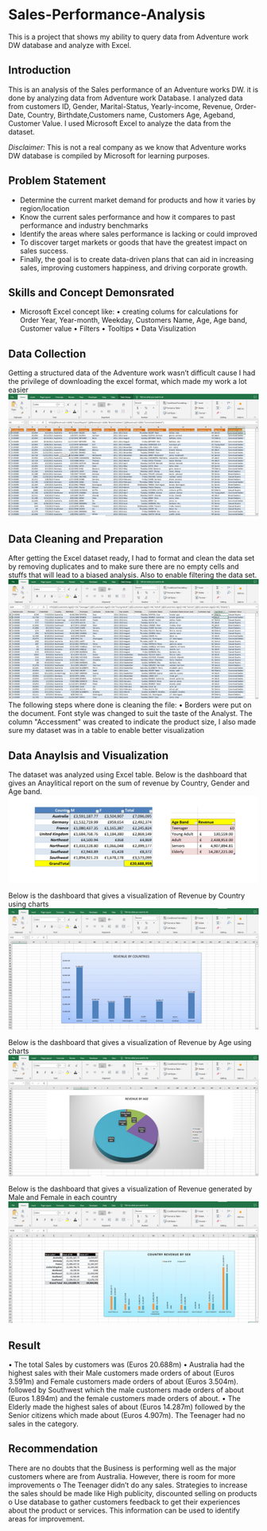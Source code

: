 # Sales-Performance-Analysis
This is a project that shows my ability to query data from Adventure work DW database and analyze with Excel.

## Introduction
This is an analysis of the Sales performance of an Adventure works DW. it is done by analyzing data from Adventure work Database. I analyzed data from customers ID, Gender, Marital-Status, Yearly-income, Revenue, Order-Date, Country, Birthdate,Customers name, Customers Age, Ageband, Customer Value. I used Microsoft Excel to analyze the data from the dataset.

*Disclaimer:* This is not a real company as we know that Adventure works DW database is compiled by Microsoft for learning purposes.

## Problem Statement
- Determine the current market demand for products and how it varies by region/location
- Know the current sales performance and how it compares to past performance and industry benchmarks
- Identify the areas where sales performance is lacking or could improved
- To discover target markets or goods that have the greatest impact on sales success.
- Finally, the goal is to create data-driven plans that can aid in increasing sales, improving customers happiness, and driving corporate growth.

## Skills and Concept Demonsrated
-  Microsoft Excel concept like:
  •	creating colums for calculations for Order Year, Year-month, Weekday, Customers Name, Age, Age band, Customer value
  • Filters
  • Tooltips
  • Data Visulization

## Data Collection
Getting a structured data of the Adventure work wasn’t difficult cause I had the privilege of downloading the excel format, which made my work a lot easier
![](CustomersView.jpg)

## Data Cleaning and Preparation
After getting the Excel dataset ready, I had to format and clean the data set by removing duplicates and to make sure there are no empty cells and stuffs that will lead to a biased analysis. Also to enable filtering the data set.
![](CustomersView2.jpg)
The following steps where done is cleaning the file: • Borders were put on the document. Font style was changed to suit the taste of the Analyst. The column "Accessment" was created to indicate the product size, I also made sure my dataset was in a table to enable better visualization

## Data Anaylsis and Visualization
The dataset was analyzed using Excel table. Below is the dashboard that gives an Anaylitical report on the sum of revenue by Country, Gender and Age band.
![](AgebandRevenue1.jpg)

Below is the dashboard that gives a visualization of Revenue by Country using charts
![](RevenuebyCountries.jpg)

Below is the dashboard that gives a visualization of Revenue by Age using charts
![](RevenuebyAge.jpg)

Below is the dashboard that gives a visualization of Revenue generated by Male and Female in each country
![](CountryRevenuebySex.jpg)


## Result
•	The total Sales by customers was (Euros 20.688m)
•	Australia had the highest sales with their Male customers made orders of about (Euros 3.591m) and Female customers made orders of about (Euros 3.504m). followed by Southwest which the male customers made orders of about (Euros 1.894m) and the female customers made orders of about.
•	The Elderly made the highest sales of about (Euros 14.287m) followed by the Senior citizens which made about (Euros 4.907m). The Teenager had no sales in the category.

## Recommendation
There are no doubts that the Business is performing well as the major customers where are from Australia.
However, there is room for more improvements
o	The Teenager didn’t do any sales. Strategies to increase the sales should be made like High publicity, discounted selling on products
o	Use database to gather customers feedback to get their experiences about the product or services. This information can be used to identify areas for improvement.




